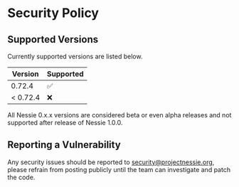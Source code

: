 # Security Policy

## Supported Versions

Currently supported versions are listed below.

| Version  | Supported          |
|----------|--------------------|
| 0.72.4   | :white_check_mark: |
| < 0.72.4 | :x:                |

All Nessie 0.x.x versions are considered beta or even alpha releases and not supported after
release of Nessie 1.0.0.

## Reporting a Vulnerability

Any security issues should be reported to security@projectnessie.org, please refrain from posting publicly until the team can investigate and patch the code.
